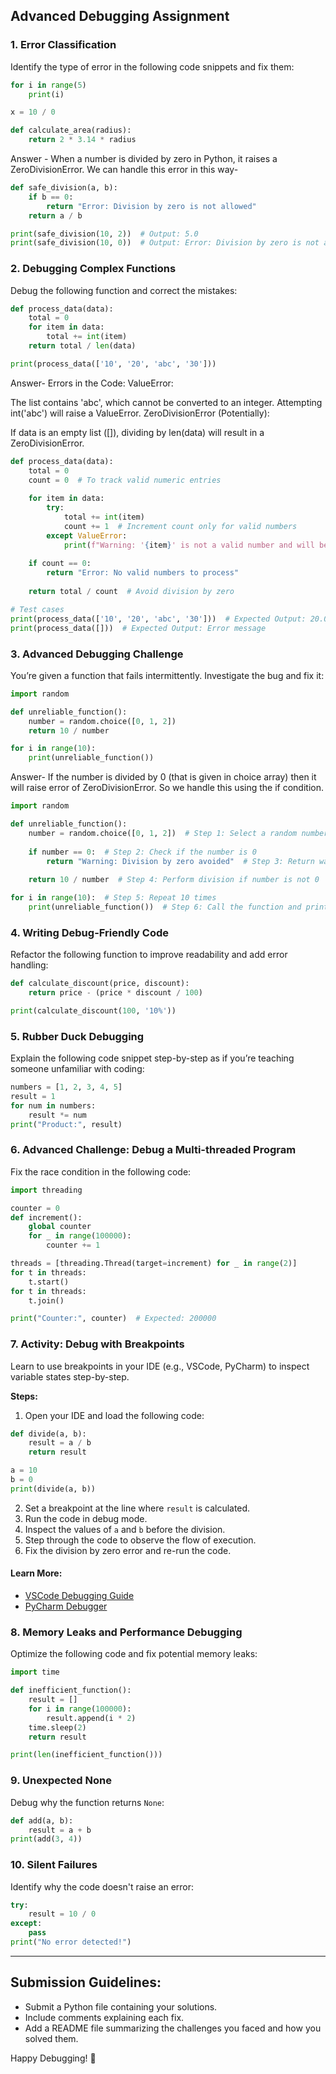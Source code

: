 ## Advanced Debugging Assignment

### 1. Error Classification

Identify the type of error in the following code snippets and fix them:

```python
for i in range(5)
    print(i)

x = 10 / 0

def calculate_area(radius):
    return 2 * 3.14 * radius
```

Answer - When a number is divided by zero in Python, it raises a ZeroDivisionError. We can handle this error in this way- 

```python
def safe_division(a, b):
    if b == 0:
        return "Error: Division by zero is not allowed"
    return a / b

print(safe_division(10, 2))  # Output: 5.0
print(safe_division(10, 0))  # Output: Error: Division by zero is not allowed
```

### 2. Debugging Complex Functions

Debug the following function and correct the mistakes:

```python
def process_data(data):
    total = 0
    for item in data:
        total += int(item)
    return total / len(data)

print(process_data(['10', '20', 'abc', '30']))
```
Answer-  Errors in the Code:
ValueError:

The list contains 'abc', which cannot be converted to an integer.
Attempting int('abc') will raise a ValueError.
ZeroDivisionError (Potentially):

If data is an empty list ([]), dividing by len(data) will result in a ZeroDivisionError.
```python
def process_data(data):
    total = 0
    count = 0  # To track valid numeric entries
    
    for item in data:
        try:
            total += int(item)
            count += 1  # Increment count only for valid numbers
        except ValueError:
            print(f"Warning: '{item}' is not a valid number and will be skipped.")
    
    if count == 0:
        return "Error: No valid numbers to process"
    
    return total / count  # Avoid division by zero

# Test cases
print(process_data(['10', '20', 'abc', '30']))  # Expected Output: 20.0
print(process_data([]))  # Expected Output: Error message
```


### 3. Advanced Debugging Challenge

You’re given a function that fails intermittently. Investigate the bug and fix it:

```python
import random

def unreliable_function():
    number = random.choice([0, 1, 2])
    return 10 / number

for i in range(10):
    print(unreliable_function())
```
Answer- If the number is divided by 0 (that is given in choice array) then it will raise error of ZeroDivisionError. So we handle this using the if condition. 

```python
import random

def unreliable_function():
    number = random.choice([0, 1, 2])  # Step 1: Select a random number from [0, 1, 2]
    
    if number == 0:  # Step 2: Check if the number is 0
        return "Warning: Division by zero avoided"  # Step 3: Return warning if number is 0
    
    return 10 / number  # Step 4: Perform division if number is not 0

for i in range(10):  # Step 5: Repeat 10 times
    print(unreliable_function())  # Step 6: Call the function and print the result
```

### 4. Writing Debug-Friendly Code

Refactor the following function to improve readability and add error handling:

```python
def calculate_discount(price, discount):
    return price - (price * discount / 100)

print(calculate_discount(100, '10%'))
```

### 5. Rubber Duck Debugging

Explain the following code snippet step-by-step as if you’re teaching someone unfamiliar with coding:

```python
numbers = [1, 2, 3, 4, 5]
result = 1
for num in numbers:
    result *= num
print("Product:", result)
```

### 6. Advanced Challenge: Debug a Multi-threaded Program

Fix the race condition in the following code:

```python
import threading

counter = 0
def increment():
    global counter
    for _ in range(100000):
        counter += 1

threads = [threading.Thread(target=increment) for _ in range(2)]
for t in threads:
    t.start()
for t in threads:
    t.join()

print("Counter:", counter)  # Expected: 200000
```

### 7. Activity: Debug with Breakpoints

Learn to use breakpoints in your IDE (e.g., VSCode, PyCharm) to inspect variable states step-by-step.

**Steps:**

1. Open your IDE and load the following code:

```python
def divide(a, b):
    result = a / b
    return result

a = 10
b = 0
print(divide(a, b))
```

2. Set a breakpoint at the line where `result` is calculated.
3. Run the code in debug mode.
4. Inspect the values of `a` and `b` before the division.
5. Step through the code to observe the flow of execution.
6. Fix the division by zero error and re-run the code.

#### Learn More:

- [VSCode Debugging Guide](https://code.visualstudio.com/docs/editor/debugging)
- [PyCharm Debugger](https://www.jetbrains.com/help/pycharm/debugging-your-first-python-application.html)

### 8. Memory Leaks and Performance Debugging

Optimize the following code and fix potential memory leaks:

```python
import time

def inefficient_function():
    result = []
    for i in range(100000):
        result.append(i * 2)
    time.sleep(2)
    return result

print(len(inefficient_function()))
```

### 9. Unexpected None

Debug why the function returns `None`:

```python
def add(a, b):
    result = a + b
print(add(3, 4))
```

### 10. Silent Failures

Identify why the code doesn't raise an error:

```python
try:
    result = 10 / 0
except:
    pass
print("No error detected!")
```

---

## Submission Guidelines:

- Submit a Python file containing your solutions.
- Include comments explaining each fix.
- Add a README file summarizing the challenges you faced and how you solved them.

Happy Debugging! 🐞
